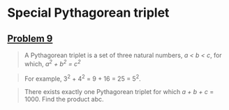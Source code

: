 # Special Pythagorean triplet
## [Problem 9](https://projecteuler.net/problem=9)

> A Pythagorean triplet is a set of three natural numbers, *a < b < c*, for which,
> *a<sup>2</sup> + b<sup>2</sup> = c<sup>2</sup>*

> For example, 3<sup>2</sup> + 4<sup>2</sup> = 9 + 16 = 25 = 5<sup>2</sup>.

> There exists exactly one Pythagorean triplet for which *a + b + c* = 1000.
> Find the product abc.
